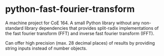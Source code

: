 # python-fast-fourier-transform
A machine project for CoE 164. A small Python library without any non-standard library dependencies that provides split-radix implementations of the fast fourier transform (FFT) and inverse fast fourier transform (IFFT). 

Can offer high precision (max. 28 decimal places) of results by providing string inputs instead of number objects.